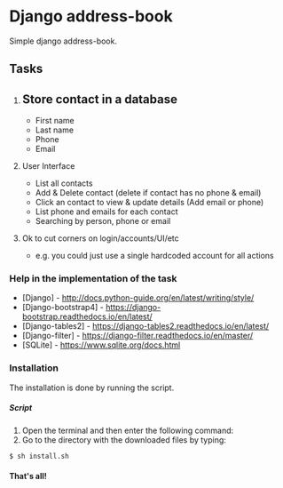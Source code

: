 # Django address-book


Simple django address-book.

## Tasks
1. Store contact in a database
    - 
    - First name
    - Last name
    - Phone
    - Email
    
2. User Interface
    - List all contacts
    - Add & Delete contact (delete if contact has no phone & email)
    - Click an contact to view & update details (Add email or phone)
    - List phone and emails for each contact
    - Searching by person, phone or email

3. Ok to cut corners on login/accounts/UI/etc
    - e.g. you could just use a single hardcoded account for all actions
       
### Help in the implementation of the task

* [Django] - http://docs.python-guide.org/en/latest/writing/style/
* [Django-bootstrap4] - https://django-bootstrap.readthedocs.io/en/latest/
* [Django-tables2] - https://django-tables2.readthedocs.io/en/latest/
* [Django-filter] - https://django-filter.readthedocs.io/en/master/
* [SQLite] - https://www.sqlite.org/docs.html

### Installation
The installation is done by running the script.

##### Script

 1. Open the terminal and then enter the following command:
 2. Go to the directory with the downloaded files by typing:
```sh
$ sh install.sh
```
#### That's all!

